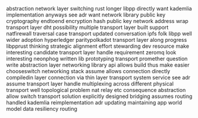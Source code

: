 abstraction network layer switching rust longer libpp directly want kademlia implementation anyways see adr want network library public key cryptography endtoend encryption hash public key network address wrap transport layer dht possibility multiple transport layer built support natfirewall traversal case transport updated conversation ipfs folk libpp well wider adoption hyperledger paritypolkadot transport layer along progress libpprust thinking strategic alignment effort stewarding dev resource make interesting candidate transport layer handle requirement zeromq look interesting neonphog written lib prototyping transport promether question write abstraction layer networking library api allows build thus make easier chooseswitch networking stack assume allows connection directly compiledin layer connection via thin layer transport system service see adr assume transport layer handle multiplexing across different physical transport well topological problem nat relay etc consequence abstraction allow switch transport solution explicitly designed bridging assumes routing handled kademlia reimplementation adr updating maintaining app world model data resiliency routing